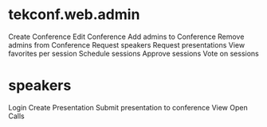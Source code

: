 tekconf.web.admin
=================
Create Conference
Edit Conference
Add admins to Conference
Remove admins from Conference
Request speakers
Request presentations
View favorites per session
Schedule sessions
Approve sessions
Vote on sessions

speakers
=================
Login
Create Presentation
Submit presentation to conference
View Open Calls
